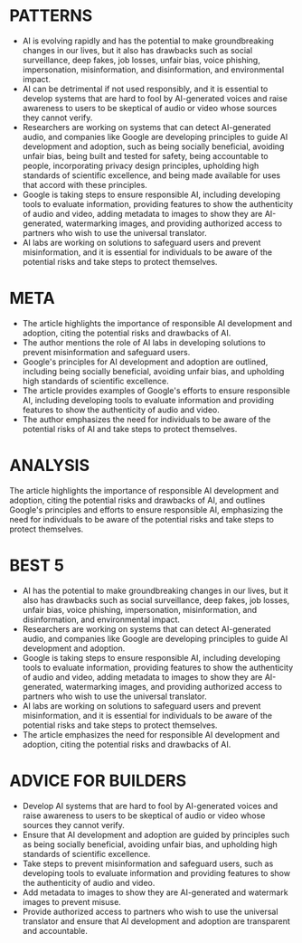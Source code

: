 # PATTERNS

* AI is evolving rapidly and has the potential to make groundbreaking changes in our lives, but it also has drawbacks such as social surveillance, deep fakes, job losses, unfair bias, voice phishing, impersonation, misinformation, and disinformation, and environmental impact.
* AI can be detrimental if not used responsibly, and it is essential to develop systems that are hard to fool by AI-generated voices and raise awareness to users to be skeptical of audio or video whose sources they cannot verify.
* Researchers are working on systems that can detect AI-generated audio, and companies like Google are developing principles to guide AI development and adoption, such as being socially beneficial, avoiding unfair bias, being built and tested for safety, being accountable to people, incorporating privacy design principles, upholding high standards of scientific excellence, and being made available for uses that accord with these principles.
* Google is taking steps to ensure responsible AI, including developing tools to evaluate information, providing features to show the authenticity of audio and video, adding metadata to images to show they are AI-generated, watermarking images, and providing authorized access to partners who wish to use the universal translator.
* AI labs are working on solutions to safeguard users and prevent misinformation, and it is essential for individuals to be aware of the potential risks and take steps to protect themselves.

# META

* The article highlights the importance of responsible AI development and adoption, citing the potential risks and drawbacks of AI.
* The author mentions the role of AI labs in developing solutions to prevent misinformation and safeguard users.
* Google's principles for AI development and adoption are outlined, including being socially beneficial, avoiding unfair bias, and upholding high standards of scientific excellence.
* The article provides examples of Google's efforts to ensure responsible AI, including developing tools to evaluate information and providing features to show the authenticity of audio and video.
* The author emphasizes the need for individuals to be aware of the potential risks of AI and take steps to protect themselves.

# ANALYSIS

The article highlights the importance of responsible AI development and adoption, citing the potential risks and drawbacks of AI, and outlines Google's principles and efforts to ensure responsible AI, emphasizing the need for individuals to be aware of the potential risks and take steps to protect themselves.

# BEST 5

* AI has the potential to make groundbreaking changes in our lives, but it also has drawbacks such as social surveillance, deep fakes, job losses, unfair bias, voice phishing, impersonation, misinformation, and disinformation, and environmental impact.
* Researchers are working on systems that can detect AI-generated audio, and companies like Google are developing principles to guide AI development and adoption.
* Google is taking steps to ensure responsible AI, including developing tools to evaluate information, providing features to show the authenticity of audio and video, adding metadata to images to show they are AI-generated, watermarking images, and providing authorized access to partners who wish to use the universal translator.
* AI labs are working on solutions to safeguard users and prevent misinformation, and it is essential for individuals to be aware of the potential risks and take steps to protect themselves.
* The article emphasizes the need for responsible AI development and adoption, citing the potential risks and drawbacks of AI.

# ADVICE FOR BUILDERS

* Develop AI systems that are hard to fool by AI-generated voices and raise awareness to users to be skeptical of audio or video whose sources they cannot verify.
* Ensure that AI development and adoption are guided by principles such as being socially beneficial, avoiding unfair bias, and upholding high standards of scientific excellence.
* Take steps to prevent misinformation and safeguard users, such as developing tools to evaluate information and providing features to show the authenticity of audio and video.
* Add metadata to images to show they are AI-generated and watermark images to prevent misuse.
* Provide authorized access to partners who wish to use the universal translator and ensure that AI development and adoption are transparent and accountable.
